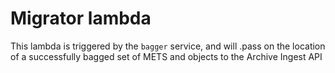 # Migrator lambda

This lambda is triggered by the `bagger` service, and will .pass on the location of a successfully bagged set of METS and objects to the Archive Ingest API